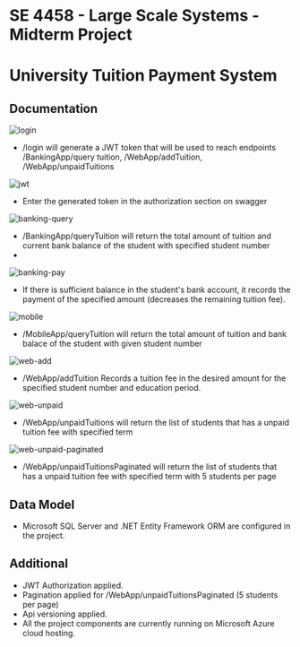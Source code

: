 # SE 4458 - Large Scale Systems - Midterm Project
# University Tuition Payment System
## Documentation
  ![login](https://github.com/gunesgultekin/4458_midterm/assets/126399958/141d1f1b-9339-4cbf-9a0a-c336e1d2354e)
* /login will generate a JWT token that will be used to reach endpoints
  /BankingApp/query tuition,
  /WebApp/addTuition,
  /WebApp/unpaidTuitions
  
![jwt](https://github.com/gunesgultekin/4458_midterm/assets/126399958/025f3f9c-ce8c-42b9-86b6-58fbc657e636)

* Enter the generated token in the authorization section on swagger

![banking-query](https://github.com/gunesgultekin/4458_midterm/assets/126399958/25d75a2a-084b-4c3f-8026-68f19bf633e1)

  * /BankingApp/queryTuition will return the total amount of tuition and current bank balance of the student with specified student number
  * 
![banking-pay](https://github.com/gunesgultekin/4458_midterm/assets/126399958/4ab29b89-6be0-4239-bdff-d5a3661ef0f4)

* If there is sufficient balance in the student's bank account, it records the payment of the specified amount (decreases the remaining tuition fee).
  
![mobile](https://github.com/gunesgultekin/4458_midterm/assets/126399958/52e17f2c-0c37-4ce3-bc09-5c644e46e9af)

* /MobileApp/queryTuition will return the total amount of tuition and bank balace of the student with given student number
  
![web-add](https://github.com/gunesgultekin/4458_midterm/assets/126399958/ef081dd0-a71f-4320-a611-d0823632153f)

* /WebApp/addTuition Records a tuition fee in the desired amount for the specified student number and education period.
  
![web-unpaid](https://github.com/gunesgultekin/4458_midterm/assets/126399958/d82abfb6-2f0b-4b45-9cdc-415a29718069)

* /WebApp/unpaidTuitions will return the list of students that has a unpaid tuition fee with specified term
  
![web-unpaid-paginated](https://github.com/gunesgultekin/4458_midterm/assets/126399958/3f17ff77-add8-4496-b981-93611782087a)

* /WebApp/unpaidTuitionsPaginated will return the list of students that has a unpaid tuition fee with specified term with 5 students per page

## Data Model
* Microsoft SQL Server and .NET Entity Framework ORM are configured in the project.
  
## Additional
* JWT Authorization applied.
* Pagination applied for /WebApp/unpaidTuitionsPaginated (5 students per page)
* Api versioning applied.
* All the project components are currently running on Microsoft Azure cloud hosting.
